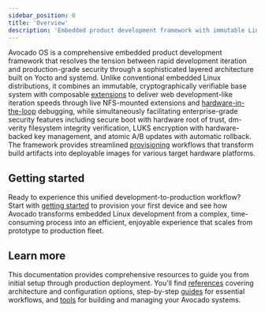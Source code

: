 ```yaml
---
sidebar_position: 0
title: 'Overview'
description: 'Embedded product development framework with immutable Linux, live hardware-in-the-loop development, and enterprise-grade security for rapid prototyping to production.'
---
```


Avocado OS is a comprehensive embedded product development framework that resolves the tension between rapid development iteration and production-grade security through a sophisticated layered architecture built on Yocto and systemd. Unlike conventional embedded Linux distributions, it combines an immutable, cryptographically verifiable base system with composable [extensions](./references/extensions) to deliver web development-like iteration speeds through live NFS-mounted extensions and [hardware-in-the-loop](./references/hardware-in-the-loop) debugging, while simultaneously facilitating enterprise-grade security features including secure boot with hardware root of trust, dm-verity filesystem integrity verification, LUKS encryption with hardware-backed key management, and atomic A/B updates with automatic rollback. The framework provides streamlined [provisioning](./references/provisioning) workflows that transform build artifacts into deployable images for various target hardware platforms.

## Getting started

Ready to experience this unified development-to-production workflow? Start with [getting started](./guides/getting-started) to provision your first device and see how Avocado transforms embedded Linux development from a complex, time-consuming process into an efficient, enjoyable experience that scales from prototype to production fleet.

## Learn more

This documentation provides comprehensive resources to guide you from initial setup through production deployment. You'll find [references](./references/extensions) covering architecture and configuration options, step-by-step [guides](./guides/getting-started) for essential workflows, and [tools](./tools/avocado-cli/overview) for building and managing your Avocado systems.
